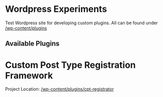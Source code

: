# Wordpress Experiments

Test Wordpress site for developing custom plugins. All can be found under [/wp-content/plugins](https://github.com/AnaliaMok/wp-experiments/tree/master/wp-content/plugins)

## Available Plugins

# Custom Post Type Registration Framework

Project Location: [/wp-content/plugins/cpt-registrator](https://github.com/AnaliaMok/wp-experiments/tree/master/wp-content/plugins/cpt-registrator)
